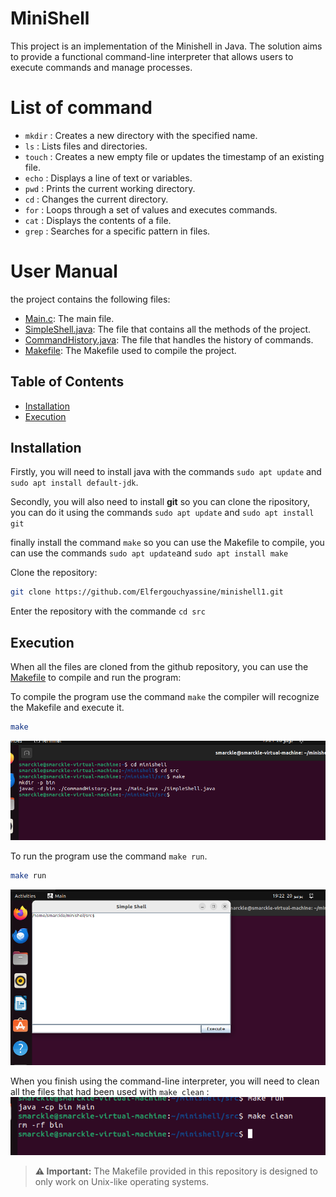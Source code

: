 # MiniShell

This project is an implementation of the Minishell in Java. The solution aims to provide a functional command-line interpreter that allows users to execute commands and manage processes.

# List of command 

- `mkdir` : Creates a new directory with the specified name.
- `ls` : Lists files and directories.
- `touch` : Creates a new empty file or updates the timestamp of an existing file.
- `echo` : Displays a line of text or variables.
- `pwd` : Prints the current working directory.
- `cd` : Changes the current directory.
- `for` : Loops through a set of values and executes commands.
- `cat` : Displays the contents of a file.
- `grep` : Searches for a specific pattern in files.

# User Manual 

the project contains the following files:

- [Main.c](src/Main.java): The main file.
- [SimpleShell.java](src/SimpleShell.java): The file that contains all the methods of the project.
- [CommandHistory.java](src/CommandHistory.java): The file that handles the history of commands.
- [Makefile](src/Makefile): The Makefile used to compile the project.

## Table of Contents

- [Installation](#installation)
- [Execution](#Execution)

## Installation

Firstly, you will need to install java with the commands ```sudo apt update``` and ```sudo apt install default-jdk```.

Secondly, you will also need to install  **git** so you can clone the ripository, you can do it using the commands ```sudo apt update``` and ```sudo apt install git```

finally install the command ```make``` so you can use the Makefile to compile, you can use the commands ```sudo apt update```and ```sudo apt install make```

Clone the repository:

```bash
git clone https://github.com/Elfergouchyassine/minishell1.git
```

Enter the repository with the commande  ```cd src```

## Execution

When all the files are cloned from the github repository, you can use the [Makefile](src/Makefile) to compile and run the program:

To compile the program use the command ```make``` the compiler will recognize the Makefile and execute it.

```bash
make
```
![img.png](imgs/img.png)

To run the program use the command ```make run```.

```bash
make run
```
![img_1.png](imgs/img_1.png)

When you finish using the command-line interpreter, you will need to clean all the files that had been used with ```make clean``` :
![img_2.png](imgs/img_2.png)

> **⚠ Important:**
> The Makefile provided in this repository is designed to only work on Unix-like operating systems.